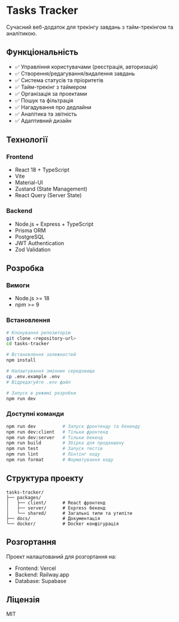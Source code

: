 # Tasks Tracker

Сучасний веб-додаток для трекінгу завдань з тайм-трекінгом та аналітикою.

## Функціональність

- ✅ Управління користувачами (реєстрація, авторизація)
- ✅ Створення/редагування/видалення завдань
- ✅ Система статусів та пріоритетів
- ✅ Тайм-трекінг з таймером
- ✅ Організація за проектами
- ✅ Пошук та фільтрація
- ✅ Нагадування про дедлайни
- ✅ Аналітика та звітність
- ✅ Адаптивний дизайн

## Технології

### Frontend
- React 18 + TypeScript
- Vite
- Material-UI
- Zustand (State Management)
- React Query (Server State)

### Backend
- Node.js + Express + TypeScript
- Prisma ORM
- PostgreSQL
- JWT Authentication
- Zod Validation

## Розробка

### Вимоги
- Node.js >= 18
- npm >= 9

### Встановлення

```bash
# Клонування репозиторію
git clone <repository-url>
cd tasks-tracker

# Встановлення залежностей
npm install

# Налаштування змінних середовища
cp .env.example .env
# Відредагуйте .env файл

# Запуск в режимі розробки
npm run dev
```

### Доступні команди

```bash
npm run dev          # Запуск фронтенду та бекенду
npm run dev:client   # Тільки фронтенд
npm run dev:server   # Тільки бекенд
npm run build        # Збірка для продакшену
npm run test         # Запуск тестів
npm run lint         # Лінтінг коду
npm run format       # Форматування коду
```

## Структура проекту

```
tasks-tracker/
├── packages/
│   ├── client/      # React фронтенд
│   ├── server/      # Express бекенд
│   └── shared/      # Загальні типи та утиліти
├── docs/            # Документація
└── docker/          # Docker конфігурація
```

## Розгортання

Проект налаштований для розгортання на:
- Frontend: Vercel
- Backend: Railway.app
- Database: Supabase

## Ліцензія

MIT 